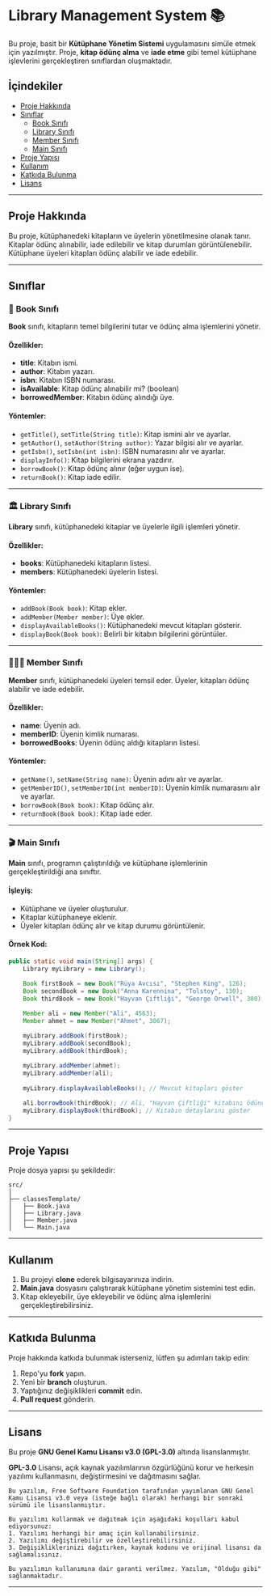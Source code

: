 # Library Management System 📚

Bu proje, basit bir **Kütüphane Yönetim Sistemi** uygulamasını simüle etmek için yazılmıştır. Proje, **kitap ödünç alma** ve **iade etme** gibi temel kütüphane işlevlerini gerçekleştiren sınıflardan oluşmaktadır.

## İçindekiler
- [Proje Hakkında](#proje-hakkında)
- [Sınıflar](#sınıflar)
  - [Book Sınıfı](#book-sınıfı)
  - [Library Sınıfı](#library-sınıfı)
  - [Member Sınıfı](#member-sınıfı)
  - [Main Sınıfı](#main-sınıfı)
- [Proje Yapısı](#proje-yapısı)
- [Kullanım](#kullanım)
- [Katkıda Bulunma](#katkıda-bulunma)
- [Lisans](#lisans)

---

## Proje Hakkında

Bu proje, kütüphanedeki kitapların ve üyelerin yönetilmesine olanak tanır. Kitaplar ödünç alınabilir, iade edilebilir ve kitap durumları görüntülenebilir. Kütüphane üyeleri kitapları ödünç alabilir ve iade edebilir.

---

## Sınıflar

### 📖 **Book Sınıfı**

**Book** sınıfı, kitapların temel bilgilerini tutar ve ödünç alma işlemlerini yönetir.

#### Özellikler:
- **title**: Kitabın ismi.
- **author**: Kitabın yazarı.
- **isbn**: Kitabın ISBN numarası.
- **isAvailable**: Kitap ödünç alınabilir mi? (boolean)
- **borrowedMember**: Kitabın ödünç alındığı üye.

#### Yöntemler:
- `getTitle()`, `setTitle(String title)`: Kitap ismini alır ve ayarlar.
- `getAuthor()`, `setAuthor(String author)`: Yazar bilgisi alır ve ayarlar.
- `getIsbn()`, `setIsbn(int isbn)`: ISBN numarasını alır ve ayarlar.
- `displayInfo()`: Kitap bilgilerini ekrana yazdırır.
- `borrowBook()`: Kitap ödünç alınır (eğer uygun ise).
- `returnBook()`: Kitap iade edilir.

---

### 🏛 **Library Sınıfı**

**Library** sınıfı, kütüphanedeki kitaplar ve üyelerle ilgili işlemleri yönetir.

#### Özellikler:
- **books**: Kütüphanedeki kitapların listesi.
- **members**: Kütüphanedeki üyelerin listesi.

#### Yöntemler:
- `addBook(Book book)`: Kitap ekler.
- `addMember(Member member)`: Üye ekler.
- `displayAvailableBooks()`: Kütüphanedeki mevcut kitapları gösterir.
- `displayBook(Book book)`: Belirli bir kitabın bilgilerini görüntüler.

---

### 🧑‍🤝‍🧑 **Member Sınıfı**

**Member** sınıfı, kütüphanedeki üyeleri temsil eder. Üyeler, kitapları ödünç alabilir ve iade edebilir.

#### Özellikler:
- **name**: Üyenin adı.
- **memberID**: Üyenin kimlik numarası.
- **borrowedBooks**: Üyenin ödünç aldığı kitapların listesi.

#### Yöntemler:
- `getName()`, `setName(String name)`: Üyenin adını alır ve ayarlar.
- `getMemberID()`, `setMemberID(int memberID)`: Üyenin kimlik numarasını alır ve ayarlar.
- `borrowBook(Book book)`: Kitap ödünç alır.
- `returnBook(Book book)`: Kitap iade eder.

---

### 🎬 **Main Sınıfı**

**Main** sınıfı, programın çalıştırıldığı ve kütüphane işlemlerinin gerçekleştirildiği ana sınıftır.

#### İşleyiş:
- Kütüphane ve üyeler oluşturulur.
- Kitaplar kütüphaneye eklenir.
- Üyeler kitapları ödünç alır ve kitap durumu görüntülenir.

#### Örnek Kod:
```java
public static void main(String[] args) {
    Library myLibrary = new Library();
    
    Book firstBook = new Book("Rüya Avcısı", "Stephen King", 126);
    Book secondBook = new Book("Anna Karennina", "Tolstoy", 130);
    Book thirdBook = new Book("Hayvan Çiftliği", "George Orwell", 300);

    Member ali = new Member("Ali", 4563);
    Member ahmet = new Member("Ahmet", 3067);

    myLibrary.addBook(firstBook);
    myLibrary.addBook(secondBook);
    myLibrary.addBook(thirdBook);
    
    myLibrary.addMember(ahmet);
    myLibrary.addMember(ali);
    
    myLibrary.displayAvailableBooks(); // Mevcut kitapları göster

    ali.borrowBook(thirdBook); // Ali, "Hayvan Çiftliği" kitabını ödünç alır
    myLibrary.displayBook(thirdBook); // Kitabın detaylarını göster
}
```

---

## Proje Yapısı

Proje dosya yapısı şu şekildedir:

```
src/
│
├── classesTemplate/
│   ├── Book.java
│   ├── Library.java
│   ├── Member.java
│   └── Main.java
```

---

## Kullanım

1. Bu projeyi **clone** ederek bilgisayarınıza indirin.
2. **Main.java** dosyasını çalıştırarak kütüphane yönetim sistemini test edin.
3. Kitap ekleyebilir, üye ekleyebilir ve ödünç alma işlemlerini gerçekleştirebilirsiniz.

---

## Katkıda Bulunma

Proje hakkında katkıda bulunmak isterseniz, lütfen şu adımları takip edin:

1. Repo'yu **fork** yapın.
2. Yeni bir **branch** oluşturun.
3. Yaptığınız değişiklikleri **commit** edin.
4. **Pull request** gönderin.

---

## Lisans

Bu proje **GNU Genel Kamu Lisansı v3.0 (GPL-3.0)** altında lisanslanmıştır.

**GPL-3.0** Lisansı, açık kaynak yazılımlarının özgürlüğünü korur ve herkesin yazılımı kullanmasını, değiştirmesini ve dağıtmasını sağlar.

```
Bu yazılım, Free Software Foundation tarafından yayımlanan GNU Genel Kamu Lisansı v3.0 veya (isteğe bağlı olarak) herhangi bir sonraki sürümü ile lisanslanmıştır.

Bu yazılımı kullanmak ve dağıtmak için aşağıdaki koşulları kabul ediyorsunuz:
1. Yazılımı herhangi bir amaç için kullanabilirsiniz.
2. Yazılımı değiştirebilir ve özelleştirebilirsiniz.
3. Değişikliklerinizi dağıtırken, kaynak kodunu ve orijinal lisansı da sağlamalısınız.

Bu yazılımın kullanımına dair garanti verilmez. Yazılım, "Olduğu gibi" sağlanmaktadır.
```

---

